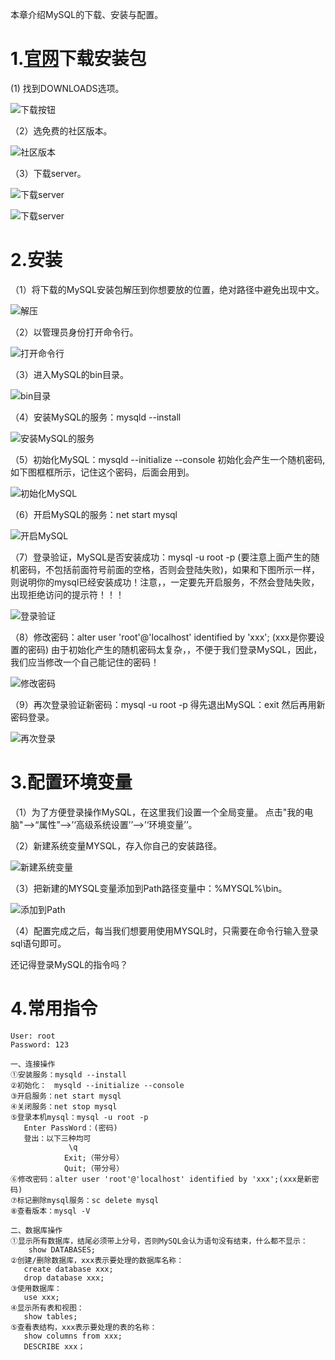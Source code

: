 
本章介绍MySQL的下载、安装与配置。

# 1.[官网](https://www.mysql.com/)下载安装包

(1) 找到DOWNLOADS选项。

![下载按钮](../assets/images/MySQL/1/1.png)

（2）选免费的社区版本。

![社区版本](../assets/images/MySQL/1/2.png)

（3）下载server。

![下载server](../assets/images/MySQL/1/3.png)

![下载server](../assets/images/MySQL/1/4.png)

# 2.安装

（1）将下载的MySQL安装包解压到你想要放的位置，绝对路径中避免出现中文。

![解压](../assets/images/MySQL/1/5.png)

（2）以管理员身份打开命令行。

![打开命令行](../assets/images/MySQL/1/6.png)

（3）进入MySQL的bin目录。

![bin目录](../assets/images/MySQL/1/7.png)

（4）安装MySQL的服务：mysqld --install

![安装MySQL的服务](../assets/images/MySQL/1/8.png)

（5）初始化MySQL：mysqld --initialize --console
初始化会产生一个随机密码,如下图框框所示，记住这个密码，后面会用到。

![初始化MySQL](../assets/images/MySQL/1/9.png)

（6）开启MySQL的服务：net start mysql

![开启MySQL](../assets/images/MySQL/1/10.png)

（7）登录验证，MySQL是否安装成功：mysql -u root -p
(要注意上面产生的随机密码，不包括前面符号前面的空格，否则会登陆失败)，如果和下图所示一样，则说明你的mysql已经安装成功！注意，，一定要先开启服务，不然会登陆失败，出现拒绝访问的提示符！！！

![登录验证](../assets/images/MySQL/1/11.png)

（8）修改密码：alter user 'root'@'localhost' identified by 'xxx';   (xxx是你要设置的密码)
由于初始化产生的随机密码太复杂，，不便于我们登录MySQL，因此，我们应当修改一个自己能记住的密码！

![修改密码](../assets/images/MySQL/1/12.png)

（9）再次登录验证新密码：mysql -u root -p
得先退出MySQL：exit
然后再用新密码登录。

![再次登录](../assets/images/MySQL/1/13.png)

# 3.配置环境变量

（1）为了方便登录操作MySQL，在这里我们设置一个全局变量。
点击"我的电脑"–>“属性”–>’‘高级系统设置’’–>’‘环境变量’’。

（2）新建系统变量MYSQL，存入你自己的安装路径。

![新建系统变量](../assets/images/MySQL/1/14.png)

（3）把新建的MYSQL变量添加到Path路径变量中：%MYSQL%\bin。

![添加到Path](../assets/images/MySQL/1/15.png)

（4）配置完成之后，每当我们想要用使用MYSQL时，只需要在命令行输入登录sql语句即可。

还记得登录MySQL的指令吗？

# 4.常用指令

```mysql
User: root
Password: 123

一、连接操作
①安装服务：mysqld --install
②初始化：　mysqld --initialize --console
③开启服务：net start mysql
④关闭服务：net stop mysql
⑤登录本机mysql：mysql -u root -p
   Enter PassWord：(密码)
   登出：以下三种均可
             \q 
            Exit;（带分号）
            Quit;（带分号）
⑥修改密码：alter user 'root'@'localhost' identified by 'xxx';(xxx是新密码)
⑦标记删除mysql服务：sc delete mysql
⑧查看版本：mysql -V

二、数据库操作
①显示所有数据库，结尾必须带上分号，否则MySQL会认为语句没有结束，什么都不显示：
    show DATABASES; 
②创建/删除数据库，xxx表示要处理的数据库名称：
   create database xxx;
   drop database xxx;
③使用数据库：
   use xxx;
④显示所有表和视图：
   show tables;
⑤查看表结构，xxx表示要处理的表的名称：
   show columns from xxx;
   DESCRIBE xxx；

```
